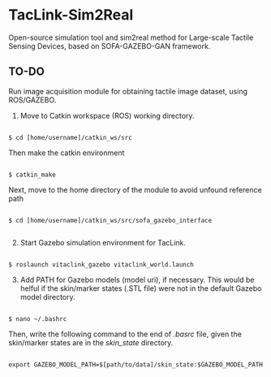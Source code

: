 # TacLink-Sim2Real
Open-source simulation tool and sim2real method for Large-scale Tactile Sensing Devices, based on SOFA-GAZEBO-GAN framework.

## TO-DO
Run image acquisition module for obtaining tactile image dataset, using ROS/GAZEBO.

1. Move to Catkin workspace (ROS) working directory.

```

$ cd [home/username]/catkin_ws/src

```
Then make the catkin environment
```

$ catkin_make

```
Next, move to the home directory of the module to avoid unfound reference path
```

$ cd [home/username]/catkin_ws/src/sofa_gazebo_interface


```

2. Start Gazebo simulation environment for TacLink.

```

$ roslaunch vitaclink_gazebo vitaclink_world.launch

```

3. Add PATH for Gazebo models (model uri), if necessary. This would be helful if the skin/marker states (.STL file) were not in the default Gazebo model directory.

```

$ nano ~/.bashrc

```
Then, write the following command to the end of *.basrc* file, given the skin/marker states are in the *skin_state* directory.

```

export GAZEBO_MODEL_PATH=$[path/to/data]/skin_state:$GAZEBO_MODEL_PATH

```
